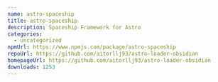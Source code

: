 ```yaml
---
name: astro-spaceship
title: astro-spaceship
description: Spaceship Framework for Astro
categories:
  - uncategorized
npmUrl: https://www.npmjs.com/package/astro-spaceship
repoUrl: https://github.com/aitorllj93/astro-loader-obsidian
homepageUrl: https://github.com/aitorllj93/astro-loader-obsidian
downloads: 1253
---
```

